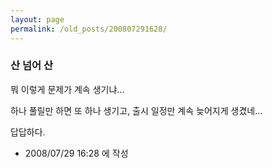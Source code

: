 ```yaml
---
layout: page
permalink: /old_posts/200807291628/
---
```


### 산 넘어 산

뭐 이렇게 문제가 계속 생기냐...

하나 풀릴만 하면 또 하나 생기고, 출시 일정만 계속 늦어지게 생겼네...

답답하다.






- 2008/07/29 16:28 에 작성